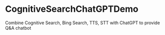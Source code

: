 # CognitiveSearchChatGPTDemo
Combine Cognitive Search, Bing Search, TTS, STT with ChatGPT to provide Q&amp;A chatbot
